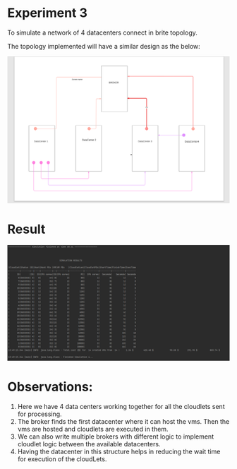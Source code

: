 # Experiment 3
To simulate a network of 4 datacenters connect in brite topology.

The topology implemented will have a similar design as the below:

![DataCenter](Images/DataCenter.PNG)

# Result
![Experiment3](Images/Experiment3.PNG)

# Observations:
1. Here we have 4 data centers working together for all the cloudlets sent for processing.
2. The broker finds the first datacenter where it can host the vms. Then the vms are hosted
and cloudlets are executed in them.
3. We can also write multiple brokers with different logic to implement cloudlet logic between
the available datacenters.
4. Having the datacenter in this structure helps in reducing the wait time for execution of the 
cloudLets.